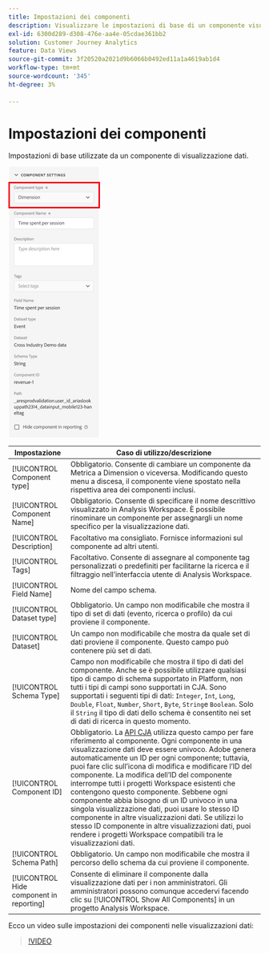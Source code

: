 ```yaml
---
title: Impostazioni dei componenti
description: Visualizzare le impostazioni di base di un componente visualizzazione dati.
exl-id: 6300d289-d308-476e-aa4e-05cdae361bb2
solution: Customer Journey Analytics
feature: Data Views
source-git-commit: 3f20520a2021d9b6066b0492ed11a1a4619ab1d4
workflow-type: tm+mt
source-wordcount: '345'
ht-degree: 3%

---
```


# Impostazioni dei componenti

Impostazioni di base utilizzate da un componente di visualizzazione dati.

![Impostazioni dei componenti](../assets/component-settings.png)

| Impostazione | Caso di utilizzo/descrizione |
| --- | --- |
| [!UICONTROL Component type] | Obbligatorio. Consente di cambiare un componente da Metrica a Dimension o viceversa. Modificando questo menu a discesa, il componente viene spostato nella rispettiva area dei componenti inclusi. |
| [!UICONTROL Component Name] | Obbligatorio. Consente di specificare il nome descrittivo visualizzato in Analysis Workspace. È possibile rinominare un componente per assegnargli un nome specifico per la visualizzazione dati. |
| [!UICONTROL Description] | Facoltativo ma consigliato. Fornisce informazioni sul componente ad altri utenti. |
| [!UICONTROL Tags] | Facoltativo. Consente di assegnare al componente tag personalizzati o predefiniti per facilitarne la ricerca e il filtraggio nell’interfaccia utente di Analysis Workspace. |
| [!UICONTROL Field Name] | Nome del campo schema. |
| [!UICONTROL Dataset type] | Obbligatorio. Un campo non modificabile che mostra il tipo di set di dati (evento, ricerca o profilo) da cui proviene il componente. |
| [!UICONTROL Dataset] | Un campo non modificabile che mostra da quale set di dati proviene il componente. Questo campo può contenere più set di dati. |
| [!UICONTROL Schema Type] | Campo non modificabile che mostra il tipo di dati del componente.  Anche se è possibile utilizzare qualsiasi tipo di campo di schema supportato in Platform, non tutti i tipi di campi sono supportati in CJA. Sono supportati i seguenti tipi di dati: `Integer`, `Int`, `Long`, `Double`, `Float`, `Number`, `Short`, `Byte`, `String`e `Boolean`. Solo il `String` il tipo di dati dello schema è consentito nei set di dati di ricerca in questo momento. |
| [!UICONTROL Component ID] | Obbligatorio. La [API CJA](https://adobe.io/cja-apis/docs) utilizza questo campo per fare riferimento al componente. Ogni componente in una visualizzazione dati deve essere univoco. Adobe genera automaticamente un ID per ogni componente; tuttavia, puoi fare clic sull’icona di modifica e modificare l’ID del componente. La modifica dell’ID del componente interrompe tutti i progetti Workspace esistenti che contengono questo componente. Sebbene ogni componente abbia bisogno di un ID univoco in una singola visualizzazione dati, puoi usare lo stesso ID componente in altre visualizzazioni dati. Se utilizzi lo stesso ID componente in altre visualizzazioni dati, puoi rendere i progetti Workspace compatibili tra le visualizzazioni dati. |
| [!UICONTROL Schema Path] | Obbligatorio. Un campo non modificabile che mostra il percorso dello schema da cui proviene il componente. |
| [!UICONTROL Hide component in reporting] | Consente di eliminare il componente dalla visualizzazione dati per i non amministratori. Gli amministratori possono comunque accedervi facendo clic su [!UICONTROL Show All Components] in un progetto Analysis Workspace. |

Ecco un video sulle impostazioni dei componenti nelle visualizzazioni dati:

>[!VIDEO](https://video.tv.adobe.com/v/333112/?quality=12)
